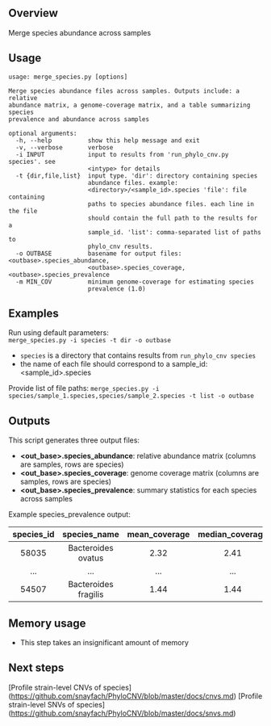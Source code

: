 ## Overview
Merge species abundance across samples

## Usage
```
usage: merge_species.py [options]

Merge species abundance files across samples. Outputs include: a relative
abundance matrix, a genome-coverage matrix, and a table summarizing species
prevalence and abundance across samples

optional arguments:
  -h, --help          show this help message and exit
  -v, --verbose       verbose
  -i INPUT            input to results from 'run_phylo_cnv.py species'. see
                      <intype> for details
  -t {dir,file,list}  input type. 'dir': directory containing species
                      abundance files. example:
                      <directory>/<sample_id>.species 'file': file containing
                      paths to species abundance files. each line in the file
                      should contain the full path to the results for a
                      sample_id. 'list': comma-separated list of paths to
                      phylo_cnv results.
  -o OUTBASE          basename for output files: <outbase>.species_abundance,
                      <outbase>.species_coverage, <outbase>.species_prevalence
  -m MIN_COV          minimum genome-coverage for estimating species
                      prevalence (1.0)                     
```

## Examples

Run using default parameters:  
`merge_species.py -i species -t dir -o outbase`

* `species` is a directory that contains results from `run_phylo_cnv species`
* the name of each file should correspond to a sample_id: \<sample_id>.species

Provide list of file paths:
`merge_species.py -i species/sample_1.species,species/sample_2.species -t list -o outbase`

## Outputs
This script generates three output files:

* **\<out_base>.species_abundance**: relative abundance matrix (columns are samples, rows are species)
* **\<out_base>.species_coverage**: genome coverage matrix (columns are samples, rows are species)
* **\<out_base>.species_prevalence**: summary statistics for each species across samples


Example species_prevalence output:

| species_id  | species_name         | mean_coverage | median_coverage  | mean_abundance | median_abundance | prevalence |
| :----------:|:-------:             | :-------:     | :--:             | :-------:      | :-------:        | :--:       |
| 58035       | Bacteroides ovatus   | 2.32          | 2.41             | 0.21           | 0.25             | 2.0        |
| ...         | ...                  | ...           | ...              | ...            | ...              | ...        |
| 54507       | Bacteroides fragilis | 1.44          | 1.44             | 0.12           | 0.12             | 1.0        |

## Memory usage  
* This step takes an insignificant amount of memory  

## Next steps
[Profile strain-level CNVs of species] (https://github.com/snayfach/PhyloCNV/blob/master/docs/cnvs.md)
[Profile strain-level SNVs of species] (https://github.com/snayfach/PhyloCNV/blob/master/docs/snvs.md)

